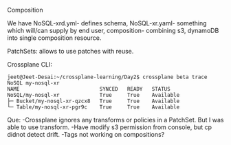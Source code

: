 Composition

We have NoSQL-xrd.yml- defines schema, NoSQL-xr.yaml- something which will/can supply by end user, composition- combining s3, dynamoDB into single composition resource.

PatchSets: allows to use patches with reuse.

Crossplane CLI:

```
jeet@Jeet-Desai:~/crossplane-learning/Day2$ crossplane beta trace NoSQL my-nosql-xr
NAME                          SYNCED   READY   STATUS
NoSQL/my-nosql-xr             True     True    Available
├─ Bucket/my-nosql-xr-qzcx8   True     True    Available
└─ Table/my-nosql-xr-pgr9c    True     True    Available
```

Que:
-Crossplane ignores any transforms or policies in a PatchSet. But I was able to use transform.
-Have modify s3 permission from console, but cp didnot detect drift.
-Tags not working on compositions?